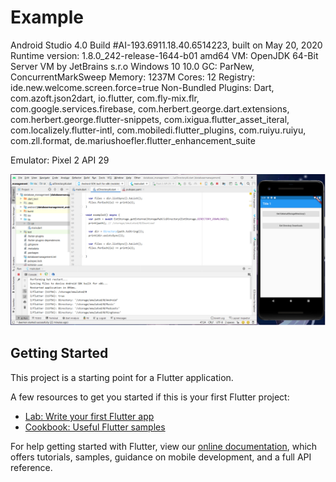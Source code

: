 # Example

Android Studio 4.0
Build #AI-193.6911.18.40.6514223, built on May 20, 2020
Runtime version: 1.8.0_242-release-1644-b01 amd64
VM: OpenJDK 64-Bit Server VM by JetBrains s.r.o
Windows 10 10.0
GC: ParNew, ConcurrentMarkSweep
Memory: 1237M
Cores: 12
Registry: ide.new.welcome.screen.force=true
Non-Bundled Plugins: Dart, com.azoft.json2dart, io.flutter, com.fly-mix.flr, com.google.services.firebase, com.herbert.george.dart.extensions, com.herbert.george.flutter-snippets, com.ixigua.flutter_asset_iteral, com.localizely.flutter-intl, com.mobiledi.flutter_plugins, com.ruiyu.ruiyu, com.zll.format, de.mariushoefler.flutter_enhancement_suite

Emulator: Pixel 2 API 29


<img src="https://github.com/zeryhendra/flutter_example_show_items/blob/master/lib/images/example.png" />

## Getting Started

This project is a starting point for a Flutter application.

A few resources to get you started if this is your first Flutter project:

- [Lab: Write your first Flutter app](https://flutter.dev/docs/get-started/codelab)
- [Cookbook: Useful Flutter samples](https://flutter.dev/docs/cookbook)

For help getting started with Flutter, view our
[online documentation](https://flutter.dev/docs), which offers tutorials,
samples, guidance on mobile development, and a full API reference.
